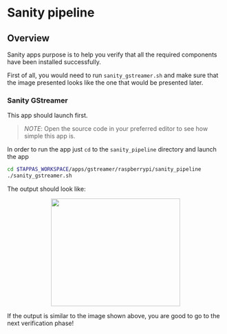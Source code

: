 # Sanity pipeline

## Overview

Sanity apps purpose is to help you verify that all the required components have been installed successfully.

First of all, you would need to run `sanity_gstreamer.sh` and make sure that the image presented looks like the one that would be presented later.

### Sanity GStreamer

This app should launch first.
> *NOTE*: Open the source code in your preferred editor to see how simple this app is.

In order to run the app just `cd` to the `sanity_pipeline` directory and launch the app

```sh
cd $TAPPAS_WORKSPACE/apps/gstreamer/raspberrypi/sanity_pipeline
./sanity_gstreamer.sh
```

The output should look like:
<div align="center">
    <img src="readme_resources/sanity_gstreamer.png" width="300px" height="250px"/>
</div>

If the output is similar to the image shown above, you are good to go to the next verification phase!
